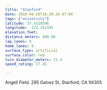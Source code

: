 ```yaml
---
title: "Stanford"
date: 2018-04-26T16:29:26-07:00
tags: ["university"]
latitude: 37.4318596
longitude: -122.162395
elevation_feet:
distance_meters: 400.00
lap_lanes: 9
home_lanes: 9
surface_type: artificial
surface_color: red
turn_diameter_meters: 72.4
speed_rating: 27.45

---
```

Angell Field. 295 Galvez St, Stanford, CA 94305
<!--more-->
